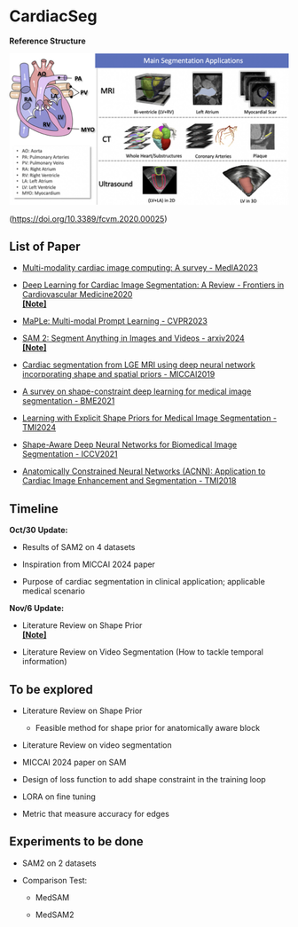 # CardiacSeg

**Reference Structure**

![anatomical_structure](asset/anatomical_structure.png)

 (https://doi.org/10.3389/fcvm.2020.00025)

## List of Paper

- [Multi-modality cardiac image computing: A survey - MedIA2023](https://pdf.sciencedirectassets.com/272154/1-s2.0-S1361841523X00048/1-s2.0-S1361841523001299/main.pdf?X-Amz-Security-Token=IQoJb3JpZ2luX2VjEGgaCXVzLWVhc3QtMSJHMEUCIQCA1xS2YIASnvvSu7eSqsNoMt2jF%2FKuybkpk5FVFIRA2gIgPrW0DTWo1q55Jtgka%2BpixoTG0xzevcKvWaPGDlhnRiYquwUI0P%2F%2F%2F%2F%2F%2F%2F%2F%2F%2FARAFGgwwNTkwMDM1NDY4NjUiDDIJ66McVjCoJ%2BaVNCqPBYntvxr8oc6lrWAuZZ12F%2BFNeHodovOWu%2BUYL8M9eVBRDIeD6OZ2gQXnywHn5ApH2RBfZmPzaKcYIbH2Y2glhevgg80bs7xrQN8%2FbAoAOimM%2FT75hX%2BZQeAsC8evNBvjYIGV%2BEby31ySAzfYa%2FGTQVNXtaly64NgKMK7xEl1R6fVEJCQiqSTIOkqys4ki2cvpkUJnE3dsdqKtp6t7ySZif07fMXnWjptb84x9wHPuNeJ5lbDlvoZkxMex8Mx0qwTZaD6Ek9ZT7IXzW4UkjnAR%2F%2B%2Fvv9G%2Bu%2FNn3m8rHdyacfepEMUnUoxpSCRrR3RCoNzfdkxhl42IEQZ5hWXBNLcLl1oAKM26YxPcZQMvL9oFyCSKnYFpJsYN1fFHZWoIVs8BKmM7sSM3wJs6I%2FRDuHl7PElA5L%2FVqPElm64hF5PKDjZoWErHQsVfmznUtJvNBULgYC6%2F8f%2BgHEy%2BkR2AGjRnbtGMKLIYv31noom7X%2F8NOEenByl%2BUYjjhLWkM0KPJjwEWpTCoyL6bEtbRRcqYpx6yR%2FYeONiw9pAzNJg3Rf%2FS79cXDuuImejqE%2FmXJLau4VoXRQo9CJGF0zFa9mIfWwk2w8OVdgXwXtimNsveTPIHtyKdjbi4e2l9CtPCvX8Pyf9W7WwodzligQNfFZnnSyslf2o3%2BPTyzcpO9Lv4XpuUgo23UXJPvQsxuiGwEu%2FEQCtWBJ5pQv14dYxyoxnMQuyr%2BVOuSzc7dGerz1b0dsrEFrEhHG3MyobxRlGgyAbqsbWHCdZBXCtCwVrBxl1nso30pk7vq6AwTkbKfWBKyQyfUbf11Uo54Kgyu4paRt8hlTUtpJJYbrN95xB6OXO0hWlpXj0qEA7FF0ngovkrq1c3Yw4%2BfnuAY6sQE8IxdqEjoA4BPWYyqsTBJUXfqHPDq6B8UFGUU%2B1LH8zgETpHH6seycxx8vn7BT2ZdZpB9Yjc2X4XYEtVdwRU9e0IGnw5t0%2B0idPp5ss1ExWrhzHGbEeNbZx%2FbcNAN32ONfEPhViayBIN0rGDo2SENhfBPxBqnOO8%2BgxiWJPiVQ1NyCT1kvfj6NqCdXNqP9re2wOaQS%2F8hdRFKb34oj1GL%2F3tOGZ4QalFasX8of2iPrve8%3D&X-Amz-Algorithm=AWS4-HMAC-SHA256&X-Amz-Date=20241024T082808Z&X-Amz-SignedHeaders=host&X-Amz-Expires=300&X-Amz-Credential=ASIAQ3PHCVTYRG6CLGW3%2F20241024%2Fus-east-1%2Fs3%2Faws4_request&X-Amz-Signature=960285e1a71d2efdfdbce5128bdaea640cd1c49348215f1e00c96728fb06f843&hash=3820e3e62874a4a48738c212eb03312156d52eed02b6c9f0e9e872a454c88210&host=68042c943591013ac2b2430a89b270f6af2c76d8dfd086a07176afe7c76c2c61&pii=S1361841523001299&tid=spdf-4afa4bd6-e520-4c86-862c-4c907d926526&sid=043fe867920bf84aa96951553acc2f3ccd22gxrqa&type=client&tsoh=d3d3LnNjaWVuY2VkaXJlY3QuY29t&ua=15065904515857555604&rr=8d78977a4884cdd2&cc=sg)

- [Deep Learning for Cardiac Image Segmentation: A Review - Frontiers in Cardiovascular Medicine2020](https://www.frontiersin.org/journals/cardiovascular-medicine/articles/10.3389/fcvm.2020.00025/full) <br>**[[Note]](Notes/A_Review_DL_for_CardSeg.md)**

- [MaPLe: Multi-modal Prompt Learning - CVPR2023](https://openaccess.thecvf.com/content/CVPR2023/papers/Khattak_MaPLe_Multi-Modal_Prompt_Learning_CVPR_2023_paper.pdf)

- [SAM 2: Segment Anything in Images and Videos - arxiv2024](https://arxiv.org/pdf/2408.00714) <br>**[[Note]](Notes/SAM2.md)**
- [Cardiac segmentation from LGE MRI using deep neural network incorporating shape and spatial priors - MICCAI2019](https://arxiv.org/pdf/1906.07347)

- [A survey on shape-constraint deep learning for medical image segmentation - BME2021](https://arxiv.org/abs/2101.07721)

- [Learning with Explicit Shape Priors for Medical  Image Segmentation - TMI2024](https://arxiv.org/pdf/2303.17967)

- [Shape-Aware Deep Neural Networks for Biomedical Image Segmentation - ICCV2021](https://openaccess.thecvf.com/content/ICCV2021/papers/Cao_ShapeConv_Shape-Aware_Convolutional_Layer_for_Indoor_RGB-D_Semantic_Segmentation_ICCV_2021_paper.pdf)

- [Anatomically Constrained Neural Networks (ACNN): Application to Cardiac Image Enhancement and Segmentation - TMI2018](https://ieeexplore.ieee.org/stamp/stamp.jsp?tp=&arnumber=8051114)
## Timeline

**Oct/30 Update:**

- Results of SAM2 on 4 datasets

- Inspiration from MICCAI 2024 paper

- Purpose of cardiac segmentation in clinical application; applicable medical scenario

**Nov/6 Update:**

- Literature Review on Shape Prior <br>**[[Note]](Notes/shape_prior.md)**

- Literature Review on Video Segmentation 
	(How to tackle temporal information)


## To be explored

- Literature Review on Shape Prior

	- Feasible method for shape prior for anatomically aware block

- Literature Review on video segmentation

- MICCAI 2024 paper on SAM

- Design of loss function to add shape constraint in the training loop

- LORA on fine tuning

- Metric that measure accuracy for edges




## Experiments to be done

- SAM2 on 2 datasets

- Comparison Test:

	- MedSAM
	
	- MedSAM2





